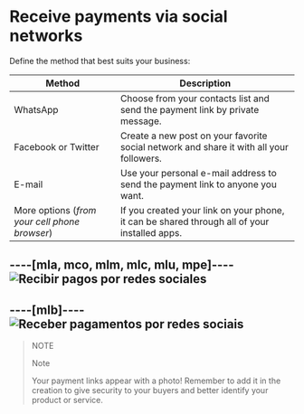 # Receive payments via social networks

Define the method that best suits your business:

| **Method** | **Description** |
| --- | --- |
| WhatsApp | Choose from your contacts list and send the payment link by private message. |
| Facebook or Twitter | Create a new post on your favorite social network and share it with all your followers. |
| E-mail | Use your personal e-mail address to send the payment link to anyone you want. |
| More options (_from your cell phone browser_) | If you created your link on your phone, it can be shared through all of your installed apps. |

----[mla, mco, mlm, mlc, mlu, mpe]----
![Recibir pagos por redes sociales](button/byl_compartir.png)
------------
----[mlb]----
![Receber pagamentos por redes sociais](button/byl_compartilhar.png)
------------

> NOTE
> 
> Note
> 
> Your payment links appear with a photo! Remember to add it in the creation to give security to your buyers and better identify your product or service.
